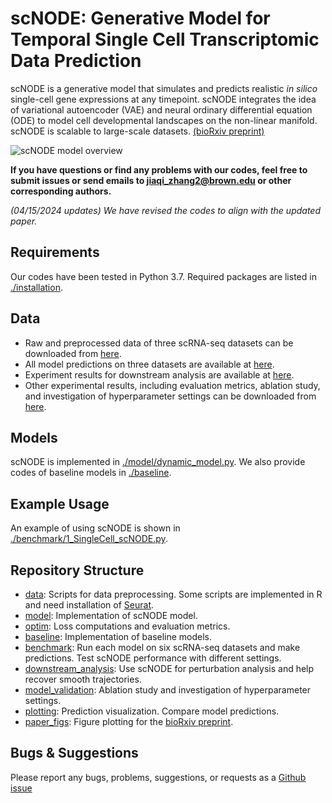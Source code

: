 # scNODE: Generative Model for Temporal Single Cell Transcriptomic Data Prediction

scNODE is a generative model that simulates and predicts realistic *in silico* single-cell gene expressions at any timepoint. scNODE integrates the idea of variational autoencoder (VAE) and neural ordinary differential equation (ODE) to model cell developmental landscapes on the non-linear manifold. scNODE is scalable to large-scale datasets.
[(bioRxiv preprint)](https://www.biorxiv.org/content/10.1101/2023.11.22.568346v2)

![scNODE model overview](https://github.com/rsinghlab/scNODE/blob/main/model_illustration.jpg?raw=true)

**If you have questions or find any problems with our codes, feel free to submit issues or send emails to jiaqi_zhang2@brown.edu or other corresponding authors.**

*(04/15/2024 updates) We have revised the codes to align with the updated paper.* 

## Requirements

Our codes have been tested in Python 3.7. Required packages are listed in [./installation](./installation).

## Data

- Raw and preprocessed data of three scRNA-seq datasets can be downloaded from [here](https://doi.org/10.6084/m9.figshare.25601610.v1).
- All model predictions on three datasets are available at [here](https://doi.org/10.6084/m9.figshare.25602000).
- Experiment results for downstream analysis are available at [here](https://doi.org/10.6084/m9.figshare.25602672).
- Other experimental results, including evaluation metrics, ablation study, and investigation of hyperparameter settings can be downloaded from [here](https://doi.org/10.6084/m9.figshare.25607973).



## Models

scNODE is implemented in [./model/dynamic_model.py](./model/dynamic_model.py). We also provide codes of baseline models in [./baseline](./baseline).


## Example Usage

An example of using scNODE is shown in [./benchmark/1_SingleCell_scNODE.py](./benchmark/1_SingleCell_scNODE.py).


## Repository Structure

- [data](./data): Scripts for data preprocessing. Some scripts are implemented in R and need installation of [Seurat](https://satijalab.org/seurat/).
- [model](./model): Implementation of scNODE model.
- [optim](./optim): Loss computations and evaluation metrics.
- [baseline](./baseline): Implementation of baseline models.
- [benchmark](./benchmark): Run each model on six scRNA-seq datasets and make predictions. Test scNODE performance with different settings.
- [downstream_analysis](./downstream_analysis): Use scNODE for perturbation analysis and help recover smooth trajectories.
- [model_validation](./model_validation): Ablation study and investigation of hyperparameter settings.
- [plotting](./plotting): Prediction visualization. Compare model predictions.
- [paper_figs](./paper_figs): Figure plotting for the [bioRxiv preprint](https://www.biorxiv.org/content/10.1101/2023.11.22.568346v2).



## Bugs & Suggestions

Please report any bugs, problems, suggestions, or requests as a [Github issue](https://github.com/rsinghlab/scNODE/issues)

